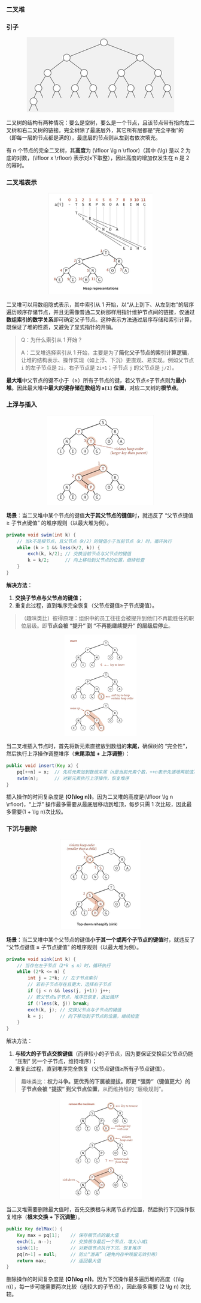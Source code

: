### 二叉堆



### 引子

<div align="center">
  <img src="assets/BinaryTree.jpeg" height="200">
</div>

二叉树的结构有两种情况：要么是空树，要么是一个节点，且该节点带有指向左二叉树和右二叉树的链接。完全树除了最底层外，其它所有层都是“完全平衡”的 （即每一层的节点都是满的），最底层的节点则从左到右依次填充。

有 n 个节点的完全二叉树，其**高度**为 \(\lfloor \lg n \rfloor\)（其中 \(\lg\) 是以 2 为底的对数，\(\lfloor x \rfloor\) 表示对x下取整），因此高度的增加仅发生在 n 是 2 的幂时。



### 二叉堆表示

<div align="center">
  <img src="assets/HeapRepresentation.jpeg" height="270">
</div>


二叉堆可以用数组隐式表示，其中索引从 1 开始，以“从上到下、从左到右”的层序遍历顺序存储节点，并且无需像普通二叉树那样用指针维护节点间的链接，仅通过**数组索引的数学关系**即可确定父子节点。这种表示方法通过层序存储和索引计算，既保证了堆的性质，又避免了显式指针的开销。

> Q：为什么索引从 1 开始？
>
> A：二叉堆选择索引从 1 开始，主要是为了**简化父子节点的索引计算逻辑**，让堆的结构表示、操作实现（如上浮、下沉）更直观、易实现。例如父节点 `i` 的左子节点是 `2i`，右子节点是 `2i+1`；子节点 `j` 的父节点是 `j/2`）。

**最大堆**中父节点的键不小于（≥）所有子节点的键，若父节点≤子节点则为**最小堆**。因此最大堆中**最大的键存储在数组的 `a[1]` 位置**，对应二叉树的**根节点**。



### 上浮与插入

<div align="center">
  <img src="assets/Promotion.jpeg" height="240">
</div>

**场景**：当二叉堆中某个节点的键值**大于其父节点的键值**时，就违反了 “父节点键值 ≥ 子节点键值” 的堆序规则（以最大堆为例）。

```java
private void swim(int k) {
    // 当k不是根节点，且父节点（k/2）的键值小于当前节点（k）时，循环执行
    while (k > 1 && less(k/2, k)) {
        exch(k, k/2); // 交换当前节点与父节点的键值
        k = k/2;      // 向上移动到父节点的位置，继续检查
    }
}
```

**解决方法**：

1. **交换子节点与父节点的键值**；
2. 重复此过程，直到堆序完全恢复（父节点键值≥子节点键值）。

> （趣味类比）彼得原理：组织中的员工往往会被提升到他们不再能胜任的职位层级。即**节点会被 “提升” 到 “不再能继续提升” 的层级后停止**。

<div align="center">
  <img src="assets/Insertion.jpeg" height="270">
</div>

当二叉堆插入节点时，首先将新元素直接放到数组的**末尾**，确保树的 “完全性”，然后执行上浮操作调整堆序（**末尾添加 + 上浮调整**）：

```java
public void insert(Key x) {
    pq[++n] = x;  // 先将元素加到数组末尾（n是当前元素个数，++n表示先递增再赋值）
    swim(n);      // 对新元素执行上浮操作，恢复堆序
}
```

插入操作的时间复杂度是 **\(O(\log n)\)**。因为二叉堆的高度是\(\lfloor \lg n \rfloor\)，“上浮” 操作最多需要从最底层移动到堆顶，每步只需 1 次比较，因此最多需要\(1 + \lg n\)次比较。



### 下沉与删除

<div align="center">
  <img src="assets/Demotion.jpeg" height="240">
</div>

**场景**：当二叉堆中某个父节点的键值**小于其一个或两个子节点的键值**时，就违反了 “父节点键值 ≥ 子节点键值” 的堆序规则（以最大堆为例）。

```java
private void sink(int k) {
    // 当存在左子节点（2*k ≤ n）时，循环执行
    while (2*k <= n) {
        int j = 2*k; // 左子节点索引
        // 若右子节点存在且更大，选择右子节点
        if (j < n && less(j, j+1)) j++;
        // 若父节点≥子节点，堆序已恢复，退出循环
        if (!less(k, j)) break;
        exch(k, j); // 交换父节点与子节点的键值
        k = j;      // 向下移动到子节点的位置，继续检查
    }
}
```

解决方法：

1. **与较大的子节点交换键值**（而非较小的子节点，因为要保证交换后父节点仍能 “压制” 另一个子节点，维持堆序）；
2. 重复此过程，直到堆序完全恢复（父节点键值≥所有子节点键值）。

> 趣味类比：**权力斗争。更优秀的下属被提拔。**即**更 “强势”（键值更大）的子节点会被 “提拔” 到父节点位置**，从而维持堆的 “层级规则”。



<div align="center">
  <img src="assets/Deletion.jpeg" height="270">
</div>

当二叉堆需要删除最大值时，首先交换根与末尾节点的位置，然后执行下沉操作恢复堆序（**根末交换 + 下沉调整**）。

```java
public Key delMax() {
    Key max = pq[1];    // 保存根节点的最大值
    exch(1, n--);       // 交换根与最后一个节点，堆大小减1
    sink(1);            // 对新根节点执行下沉，恢复堆序
    pq[n+1] = null;     // 防止“游离”（避免内存中残留无效引用）
    return max;         // 返回最大值
}
```

删除操作的时间复杂度是 **\(O(\log n)\)**。因为下沉操作最多遍历堆的高度（\(\lg n\)），每一步可能需要两次比较（选较大的子节点），因此最多需要 \(2 \lg n\) 次比较。



